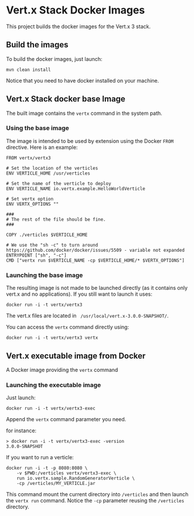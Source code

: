 # Vert.x Stack Docker Images

This project builds the docker images for the Vert.x 3 stack.

## Build the images

To build the docker images, just launch:

`mvn clean install`

Notice that you need to have docker installed on your machine.

## Vert.x Stack docker base Image

The built image contains the `vertx` command in the system path.
 
### Using the base image

The image is intended to be used by extension using the Docker `FROM` directive. Here is an example:

```
FROM vertx/vertx3

# Set the location of the verticles
ENV VERTICLE_HOME /usr/verticles

# Set the name of the verticle to deploy
ENV VERTICLE_NAME io.vertx.example.HelloWorldVerticle

# Set vertx option
ENV VERTX_OPTIONS ""

###
# The rest of the file should be fine.
###

COPY ./verticles $VERTICLE_HOME

# We use the "sh -c" to turn around https://github.com/docker/docker/issues/5509 - variable not expanded
ENTRYPOINT ["sh", "-c"]
CMD ["vertx run $VERTICLE_NAME -cp $VERTICLE_HOME/* $VERTX_OPTIONS"]
```

### Launching the base image

The resulting image is not made to be launched directly (as it contains only vert.x and no applications). If you 
still want to launch it uses:
 
`docker run -i -t vertx/vertx3`

The vert.x files are located in ` /usr/local/vert.x-3.0.0-SNAPSHOT/`.

You can access the `vertx` command directly using:

`docker run -i -t vertx/vertx3 vertx`

## Vert.x executable image from Docker

A Docker image providing the `vertx` command

### Launching the executable image

Just launch:

`docker run -i -t vertx/vertx3-exec`

Append the `vertx` command parameter you need.

for instance:

```
> docker run -i -t vertx/vertx3-exec -version
3.0.0-SNAPSHOT
```

If you want to run a verticle:

```
docker run -i -t -p 8080:8080 \
    -v $PWD:/verticles vertx/vertx3-exec \
    run io.vertx.sample.RandomGeneratorVerticle \
    -cp /verticles/MY_VERTICLE.jar
```

This command mount the current directory into `/verticles` and then launch the `vertx run` command. Notice the `-cp`
parameter reusing the `/verticles` directory.

